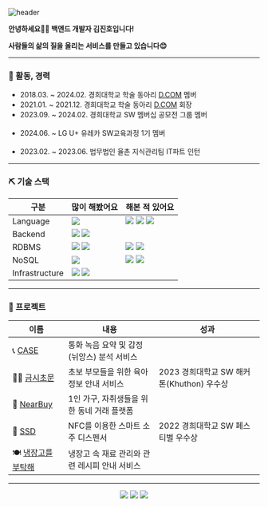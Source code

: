 ![header](https://github.com/lomayd/lomayd/assets/82189072/c77be887-694e-4a5e-ae7c-5084c5d993ae)

**안녕하세요👋🏻 백엔드 개발자 김진호입니다!**

**사람들의 삶의 질을 올리는 서비스를 만들고 있습니다😊**

---

### 🎒 활동, 경력
- 2018.03. ~ 2024.02. 경희대학교 학술 동아리 [D.COM](https://github.com/Dcom-KHU) 멤버
- 2021.01. ~ 2021.12. 경희대학교 학술 동아리 [D.COM](https://github.com/Dcom-KHU) 회장
- 2023.09. ~ 2024.02. 경희대학교 SW 멤버십 공모전 그룹 멤버
<br/></br>
- 2024.06. ~ LG U+ 유레카 SW교육과정 1기 멤버
<br/></br>
- 2023.02. ~ 2023.06. 법무법인 율촌 지식관리팀 IT파트 인턴

---

### ⛏️ 기술 스택

구분|많이 해봤어요|해본 적 있어요
---|---|---|
Language|<a><img src="https://img.shields.io/badge/Java-EA4335?style=flat-square&logo=openjdk&logoColor=ffffff"></a>|<img src="https://img.shields.io/badge/C-%2300599C?style=flat-square&logo=c&logoColor=ffffff"></a> <img src="https://img.shields.io/badge/C++-%2300599C?style=flat-square&logo=c%2B%2B&logoColor=ffffff"> <img src="https://img.shields.io/badge/Python-3776AB?style=flat-square&logo=Python&logoColor=ffffff"></a>
Backend|<a><img src="https://img.shields.io/badge/Spring-6DB33F?style=flat-square&logo=spring&logoColor=ffffff"></a> <a><img src="https://img.shields.io/badge/SpringBoot-6DB33F?style=flat-square&logo=springboot&logoColor=ffffff"></a>
RDBMS|<a><img src="https://img.shields.io/badge/MySQL-4479A1?style=flat-square&logo=MySQL&logoColor=ffffff"/></a> <a><img src="https://img.shields.io/badge/Microsoft%20SQL%20Server-CC2927?style=flat-square&logo=microsoft%20sql%20server&logoColor=ffffff"/></a>|<img src="https://img.shields.io/badge/Oracle-F80000?style=flat-square&logo=oracle&logoColor=ffffff"/></a> <img src="https://img.shields.io/badge/PostgreSQL-%23316192?style=flat-square&logo=postgresql&logoColor=ffffff"/></a>
NoSQL|<a><img src="https://img.shields.io/badge/MongoDB-6DB33F?style=flat-square&logo=MongoDB&logoColor=ffffff"/></a>|<img src="https://img.shields.io/badge/Redis-%23DD0031?style=flat-square&logo=redis&logoColor=ffffff"/></a> <img src="https://img.shields.io/badge/-ElasticSearch-005571?style=flat-square&logo=elasticsearch&logoColor=ffffff"/></a>
Infrastructure|<a><img src="https://img.shields.io/badge/Docker-2496ED?style=flat-square&logo=Docker&logoColor=ffffff"/></a> <a><img src="https://img.shields.io/badge/Amazon%20AWS-232F3E?style=flat-square&logo=Amazon%20AWS&logoColor=ffffff"/></a>

---

### 📝 프로젝트
이름|내용|성과
---|---|---|
📞 [CASE](https://github.com/khu-capstone-design-case/case-backend)|통화 녹음 요약 및 감정(뉘앙스) 분석 서비스
👶🏻 [금시초문](https://github.com/khuthon-parenting-sim/parenting-sim-backend)|초보 부모들을 위한 육아 정보 안내 서비스|2023 경희대학교 SW 해커톤(Khuthon) 우수상
🥕 [NearBuy](https://github.com/Dcom-KHU/nearbuy-backend)|1인 가구, 자취생들을 위한 동네 거래 플랫폼|
🍺 [SSD](https://github.com/new-tech-project-2/ssd-backend)|NFC를 이용한 스마트 소주 디스펜서|2022 경희대학교 SW 페스티벌 우수상
🍽️ [냉장고를 부탁해](https://github.com/Dcom-KHU/refrigerator-api-server)|냉장고 속 재료 관리와 관련 레시피 안내 서비스|

---

<div align="center">
  <a href="mailto:jinho1016@naver.com"><img src="https://img.shields.io/badge/Email-03C75A?style=flat-square&logo=Naver&logoColor=ffffff"/></a>
  <a href="https://lomayd.github.io/"><img src="https://img.shields.io/badge/Blog-4285F4?style=flat-square&logo=google-docs&logoColor=ffffff"/></a>
  <a href="https://lomayd.github.io/portfolio"><img src="https://img.shields.io/badge/Portfolio-000000?style=flat-square&logo=Notion&logoColor=ffffff"/></a>
</div>
